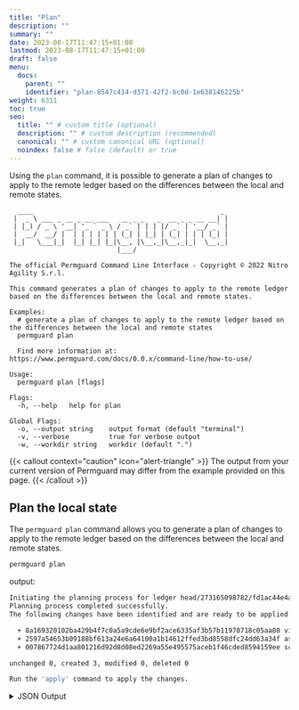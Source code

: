 ```yaml
---
title: "Plan"
description: ""
summary: ""
date: 2023-08-17T11:47:15+01:00
lastmod: 2023-08-17T11:47:15+01:00
draft: false
menu:
  docs:
    parent: ""
    identifier: "plan-8547c414-d371-42f2-bc0d-1e638146225b"
weight: 6311
toc: true
seo:
  title: "" # custom title (optional)
  description: "" # custom description (recommended)
  canonical: "" # custom canonical URL (optional)
  noindex: false # false (default) or true
---
```

Using the `plan` command, it is possible to  generate a plan of changes to apply to the remote ledger based on the differences between the local and remote states.

```text
  ____                                               _
 |  _ \ ___ _ __ _ __ ___   __ _ _   _  __ _ _ __ __| |
 | |_) / _ \ '__| '_ ` _ \ / _` | | | |/ _` | '__/ _` |
 |  __/  __/ |  | | | | | | (_| | |_| | (_| | | | (_| |
 |_|   \___|_|  |_| |_| |_|\__, |\__,_|\__,_|_|  \__,_|
                           |___/

The official Permguard Command Line Interface - Copyright © 2022 Nitro Agility S.r.l.

This command generates a plan of changes to apply to the remote ledger based on the differences between the local and remote states.

Examples:
  # generate a plan of changes to apply to the remote ledger based on the differences between the local and remote states
  permguard plan

  Find more information at: https://www.permguard.com/docs/0.0.x/command-line/how-to-use/

Usage:
  permguard plan [flags]

Flags:
  -h, --help   help for plan

Global Flags:
  -o, --output string    output format (default "terminal")
  -v, --verbose          true for verbose output
  -w, --workdir string   workdir (default ".")
```

{{< callout context="caution" icon="alert-triangle" >}}
The output from your current version of Permguard may differ from the example provided on this page.
{{< /callout >}}

## Plan the local state

The `permguard plan` command allows you to generate a plan of changes to apply to the remote ledger based on the differences between the local and remote states.

```bash
permguard plan
```

output:

```bash
Initiating the planning process for ledger head/273165098782/fd1ac44e4afa4fc4beec622494d3175a.
Planning process completed successfully.
The following changes have been identified and are ready to be applied:

  + 8a169320102ba429b4f7c0a5a9cde6e9bf2ace6335af3b57b11970718c05aa80 view-branch-inventory-auditor
  + 2597a54653b09188bf613a24e6a64100a1b14612ffed3bd8558dfc24dd63a34f assign-role-branch
  + 007867724d1aa801216d92d8d08ed2269a55e495575aceb1f46cded8594159ee schema

unchanged 0, created 3, modified 0, deleted 0

Run the 'apply' command to apply the changes.
```

<details>
  <summary>
    JSON Output
  </summary>

```bash
permguard plan --output json
```

output:

```json
{
  "plan": {
    "create": [
      {
        "oname": "view-branch-inventory-auditor",
        "otype": "blob",
        "oid": "8a169320102ba429b4f7c0a5a9cde6e9bf2ace6335af3b57b11970718c05aa80",
        "codeid": "view-branch-inventory-auditor",
        "codetype": "policy",
        "language": "cedar-json",
        "languagetype": "policy",
        "languageversion": "*",
        "state": "create"
      },
      {
        "oname": "assign-role-branch",
        "otype": "blob",
        "oid": "2597a54653b09188bf613a24e6a64100a1b14612ffed3bd8558dfc24dd63a34f",
        "codeid": "assign-role-branch",
        "codetype": "policy",
        "language": "cedar-json",
        "languagetype": "policy",
        "languageversion": "*",
        "state": "create"
      },
      {
        "oname": "schema",
        "otype": "blob",
        "oid": "007867724d1aa801216d92d8d08ed2269a55e495575aceb1f46cded8594159ee",
        "codeid": "schema",
        "codetype": "schema",
        "language": "cedar-json",
        "languagetype": "schema",
        "languageversion": "*",
        "state": "create"
      }
    ],
    "delete": [],
    "modify": [],
    "unchanged": []
  }
}
```

</details>
